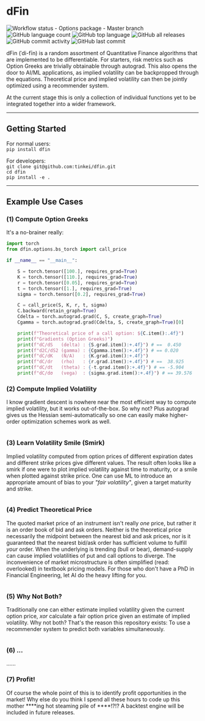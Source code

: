 # dFin

![Workflow status - Options package - Master branch](https://github.com/tinkei/dfin/actions/workflows/python-package.yml/badge.svg?branch=master)
![GitHub language count](https://img.shields.io/github/languages/count/tinkei/dfin)
![GitHub top language](https://img.shields.io/github/languages/top/tinkei/dfin)
![GitHub all releases](https://img.shields.io/github/downloads/tinkei/dfin/total)
![GitHub commit activity](https://img.shields.io/github/commit-activity/m/tinkei/dfin)
![GitHub last commit](https://img.shields.io/github/last-commit/tinkei/dfin)

dFin (ˈdi-fīn) is a random assortment of Quantitative Finance algorithms that are implemented to be differentiable.
For starters, risk metrics such as Option Greeks are trivially obtainable through autograd.
This also opens the door to AI/ML applications, as implied volatility can be backpropped through the equations.
Theoretical price and implied volatility can then be jointly optimized using a recommender system.

At the current stage this is only a collection of individual functions yet to be integrated together into a wider framework.



---

## Getting Started

For normal users:  
`pip install dfin`  

For developers:  
`git clone git@github.com:tinkei/dfin.git`  
`cd dfin`  
`pip install -e .`  



---

## Example Use Cases



### (1) Compute Option Greeks

It's a no-brainer really:

```python
import torch
from dfin.options.bs_torch import call_price

if __name__ == "__main__":

    S = torch.tensor([100.], requires_grad=True)
    K = torch.tensor([110.], requires_grad=True)
    r = torch.tensor([0.05], requires_grad=True)
    t = torch.tensor([1.], requires_grad=True)
    sigma = torch.tensor([0.2], requires_grad=True)

    C = call_price(S, K, r, t, sigma)
    C.backward(retain_graph=True)
    Cdelta = torch.autograd.grad(C, S, create_graph=True)
    Cgamma = torch.autograd.grad(Cdelta, S, create_graph=True)[0]

    print(f"Theoretical price of a call option: ${C.item():.4f}")
    print(f"Gradients (Option Greeks)")
    print(f"dC/dS   (delta) : {S.grad.item():+.4f}") # ==  0.450
    print(f"d2C/dS2 (gamma) : {Cgamma.item():+.4f}") # == 0.020
    print(f"dC/dK   (N/A)   : {K.grad.item():+.4f}")
    print(f"dC/dr   (rho)   : {r.grad.item():+.4f}") # ==  38.925
    print(f"dC/dt   (theta) : {-t.grad.item():+.4f}") # == -5.904
    print(f"dC/dσ   (vega)  : {sigma.grad.item():+.4f}") # == 39.576
```



### (2) Compute Implied Volatility

I know gradient descent is nowhere near the most efficient way to compute implied volatility, but it works out-of-the-box. So why not?
Plus autograd gives us the Hessian semi-automatically so one can easily make higher-order optimization schemes work as well.

```python
```



### (3) Learn Volatility Smile (Smirk)

Implied volatility computed from option prices of different expiration dates and different strike prices give different values.
The result often looks like a smirk if one were to plot implied volatility against time to maturity, or a smile when plotted against strike price.
One can use ML to introduce an appropriate amount of bias to your _"fair volatility"_, given a target maturity and strike.

```python
```



### (4) Predict Theoretical Price

The quoted market price of an instrument isn't really _one_ price, but rather it is an order book of bid and ask orders.
Neither is the theoretical price necessarily the midpoint between the nearest bid and ask prices, nor is it guaranteed that the nearest bid/ask order has sufficient volume to fulfill _your_ order.
When the underlying is trending (bull or bear), demand-supply can cause implied volatilities of put and call options to diverge.
The inconvenience of market microstructure is often simplified (read: overlooked) in textbook pricing models.
For those who don't have a PhD in Financial Engineering, let AI do the heavy lifting for you.

```python
```



### (5) Why Not Both?

Traditionally one can either estimate implied volatility given the current option price, _xor_ calculate a fair option price given an estimate of implied volatility.
Why not both?
That's the reason this repository exists:
To use a recommender system to predict both variables simultaneously.

```python
```



### (6) ...

......



### (7) Profit!

Of course the whole point of this is to identify profit opportunities in the market!
Why else do you think I spend all these hours to code up this mother &ast;&ast;&ast;&ast;ing hot steaming pile of &ast;&ast;&ast;&ast;!?!?
A backtest engine will be included in future releases.



<!---

---

## TODO

- [ ] Packaging
- [ ] Documentation
- [ ] Data connectors
- [ ] Portfolio management
- [ ] Front-end dashboard
- [ ] Backtest
- [ ] Order execution
- [ ] Data governance
- [ ] Monitoring and observability

--->
